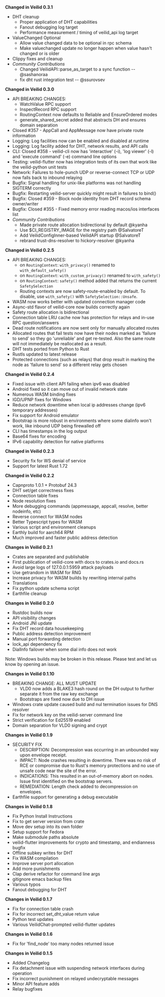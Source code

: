 **Changed in Veilid 0.3.1**
- DHT cleanup
  - Proper application of DHT capabilities
  - Fanout debugging log target
  - Performance measurement / timing of veilid_api log target
- ValueChanged Optional
  - Allow value changed data to be optional in rpc schema
  - Make valuechanged update no longer happen when value hasn't changed or is older
- Clippy fixes and cleanup
- _Community Contributions_
  - Changed VeilidAPI::parse_as_target to a sync function -- @sashanoraa
  - fix dht rust integration test -- @ssurovsev

**Changed in Veilid 0.3.0**
- API BREAKING CHANGES: 
  - WatchValue RPC support
  - InspectRecord RPC support
  - RoutingContext now defaults to Reliable and EnsureOrdered modes
  - generate_shared_secret added that abstracts DH and ensures domain separation
- Closed #357 - AppCall and AppMessage now have private route information
- Logging: Log facilities now can be enabled and disabled at runtime
- Logging: Log facility added for DHT, network results, and API calls
- CLI: Closed #358 - veilid-cli now has 'interactive' (-i), 'log viewer' (-l) and 'execute command' (-e) command line options
- Testing: veilid-flutter now has integration tests of its own that work like the veilid-python unit tests
- Network: Failures to hole-punch UDP or reverse-connect TCP or UDP now falls back to inbound relaying
- Bugfix: Signal handling for unix-like platforms was not handling SIGTERM correctly
- Bugfix: Restarting veilid-server quickly might result in failures to bind()
- Bugfix: Closed #359 - Block node identity from DHT record schema owner/writer
- Bugfix: Closed #355 - Fixed memory error reading macos/ios interfaces list
- _Community Contributions_
  - Made private route allocation bidirectional by default @kyanha
  - Use $CI_REGISTRY_IMAGE for the registry path @SalvatoreT
  - Add VeilidConfigInner-based VeilidAPI startup @SalvatoreT
  - rebrand trust-dns-resolver to hickory-resolver @kyanha

**Changed in Veilid 0.2.5**
- API BREAKING CHANGES: 
  - on `RoutingContext`: `with_privacy()` renamed to `with_default_safety()`
  - on `RoutingContext`: `with_custom_privacy()` renamed to `with_safety()`
  - on `RoutingContext`: `safety()` method added that returns the current `SafetySelection`
  - Routing contexts are now safety-route-enabled by default. To disable, use `with_safety()` with `SafetySelection::Unsafe`.
- WASM now works better with updated connection manager code
- Async-std flavor of veilid-core now builds correctly again
- Safety route allocation is bidirectional
- Connection table LRU cache now has protection for relays and in-use RPC question/answers
- Dead route notifications are now sent only for manually allocated routes
- Allocated routes that fail tests now have their nodes marked as 'failure to send' so they go 'unreliable' and get re-tested. Also the same route will not immediately be reallocated as a result.
- DHT tests ported from Python to Rust
- Rustls updated to latest release
- Protected connections (such as relays) that drop result in marking the node as 'failure to send' so a different relay gets chosen

**Changed in Veilid 0.2.4**
- Fixed issue with client API failing when ipv6 was disabled
- Android fixed so it can move out of invalid network state
- Numerous WASM binding fixes
- IGD/UPNP fixes for Windows
- Reduce network downtime when local ip addresses change (ipv6 temporary addresses)
- Fix support for Android emulator
- Bootstrap is more robust in environments where some dialinfo won't work, like inbound UDP being firewalled off
- CLI has timestamps in the log output
- Base64 fixes for encoding
- IPv6 capability detection for native platforms

**Changed in Veilid 0.2.3**
- Security fix for WS denial of service
- Support for latest Rust 1.72

**Changed in Veilid 0.2.2**
- Capnproto 1.0.1 + Protobuf 24.3
- DHT set/get correctness fixes
- Connection table fixes
- Node resolution fixes
- More debugging commands (appmessage, appcall, resolve, better nodeinfo, etc)
- Reverse connect for WASM nodes
- Better Typescript types for WASM
- Various script and environment cleanups
- Earthly build for aarch64 RPM
- Much improved and faster public address detection

**Changes in Veilid 0.2.1**
- Crates are separated and publishable
- First publication of veilid-core with docs to crates.io and docs.rs
- Avoid large logs of 127.0.0.1:5959 attack payloads
- Use getrandom in WASM for RNG
- Increase privacy for WASM builds by rewriting internal paths
- Translations
- Fix python update schema script
- Earthfile cleanup

**Changes in Veilid 0.2.0**
- Rustdoc builds now
- API visibility changes
- Android JNI update
- Fix DHT record data housekeeping
- Public address detection improvement
- Manual port forwarding detection 
- lock_api dependency fix
- DialInfo failover when some dial info does not work

Note: Windows builds may be broken in this release. Please test and let us know by opening an issue.

**Changes in Veilid 0.1.10**
- BREAKING CHANGE: ALL MUST UPDATE
  * VLD0 now adds a BLAKE3 hash round on the DH output to further separate it from the raw key exchange
  * Bootstraps are fixed now due to DH issue
- Windows crate update caused build and nul termination issues for DNS resolver
- Fix for network key on the veilid-server command line
- Strict verification for Ed25519 enabled
- Domain separation for VLD0 signing and crypt
  
**Changes in Veilid 0.1.9**
- SECURITY FIX
  * DESCRIPTION: Decompression was occurring in an unbounded way upon envelope receipt.
  * IMPACT: Node crashes resulting in downtime. There was no risk of RCE or compromise due to Rust's memory protections and no use of unsafe code near the site of the error.
  * INDICATIONS: This resulted in an out-of-memory abort on nodes. Issue first identified on the bootstrap servers. 
  * REMEDIATION: Length check added to decompression on envelopes.
- Earthfile support for generating a debug executable

**Changes in Veilid 0.1.8**
- Fix Python Install Instructions
- Fix to get server version from crate
- Move dev setup into its own folder
- Setup support for Fedora
- Make submodule paths absolute
- veilid-flutter improvements for crypto and timestamp, and endianness bugfix
- Offline subkey writes for DHT
- Fix WASM compilation
- Improve server port allocation
- Add more punishments
- Clap derive refactor for command line args
- gitignore emacs backup files
- Various typos
- Fanout debugging for DHT

**Changes in Veilid 0.1.7**

- Fix for connection table crash
- Fix for incorrect set_dht_value return value
- Python test updates
- Various VeilidChat-prompted veilid-flutter updates

**Changes in Veilid 0.1.6**

- Fix for 'find_node' too many nodes returned issue

**Changes in Veilid 0.1.5**

- Added Changelog 
- Fix detachment issue with suspending network interfaces during operation
- Fix incorrect punishment on relayed undecryptable messages
- Minor API feature adds
- Relay bugfixes
